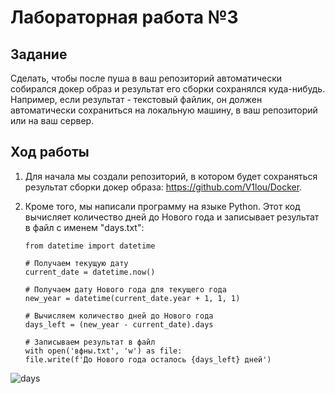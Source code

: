 # Лабораторная работа №3

## Задание

Сделать, чтобы после пуша в ваш репозиторий автоматически собирался докер образ и результат его сборки сохранялся куда-нибудь. 
Например, если результат - текстовый файлик, он должен автоматически сохраниться на локальную машину, в ваш репозиторий или на ваш сервер. 

## Ход работы

1) Для начала мы создали репозиторий, в котором будет сохраняться результат сборки докер образа: https://github.com/V1lou/Docker.

2) Кроме того, мы написали программу на языке Python. Этот код вычисляет количество дней до Нового года и записывает результат в файл с именем "days.txt":
    ```
    from datetime import datetime

    # Получаем текущую дату
    current_date = datetime.now()

    # Получаем дату Нового года для текущего года
    new_year = datetime(current_date.year + 1, 1, 1)

    # Вычисляем количество дней до Нового года
    days_left = (new_year - current_date).days

    # Записываем результат в файл
    with open('вфны.txt', 'w') as file:
    file.write(f'До Нового года осталось {days_left} дней')

    ```
![days](https://github.com/V1lou/Clouds/blob/main/LAB%20%E2%84%963/screenshots/code.png)
